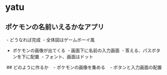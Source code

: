 # yatu

## ポケモンの名前いえるかなアプリ
  - どうなれば完成
  - 全体図はゲームボーイ風
  - ポケモンの画像が出てくる
  - 画面下に名前の入力画面
  - 答える、パスボタンを下に配置
  - フォント、画面はドット
  
  ## どのように作るか
    - ポケモンの画像を集める
    - ボタンと入力画面の配置
